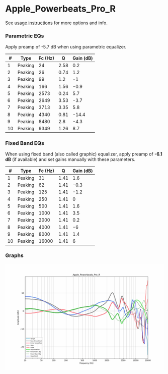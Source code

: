 # Apple_Powerbeats_Pro_R
See [usage instructions](https://github.com/jaakkopasanen/AutoEq#usage) for more options and info.

### Parametric EQs
Apply preamp of -5.7 dB when using parametric equalizer.

|   # | Type    |   Fc (Hz) |    Q |   Gain (dB) |
|-----|---------|-----------|------|-------------|
|   1 | Peaking |        24 | 2.58 |         0.2 |
|   2 | Peaking |        26 | 0.74 |         1.2 |
|   3 | Peaking |        99 | 1.2  |        -1   |
|   4 | Peaking |       166 | 1.56 |        -0.9 |
|   5 | Peaking |      2573 | 0.24 |         5.7 |
|   6 | Peaking |      2649 | 3.53 |        -3.7 |
|   7 | Peaking |      3713 | 3.35 |         5.8 |
|   8 | Peaking |      4340 | 0.81 |       -14.4 |
|   9 | Peaking |      8480 | 2.8  |        -4.3 |
|  10 | Peaking |      9349 | 1.26 |         8.7 |

### Fixed Band EQs
When using fixed band (also called graphic) equalizer, apply preamp of **-6.1 dB** (if available) and set gains manually with these parameters.

|   # | Type    |   Fc (Hz) |    Q |   Gain (dB) |
|-----|---------|-----------|------|-------------|
|   1 | Peaking |        31 | 1.41 |         1.6 |
|   2 | Peaking |        62 | 1.41 |        -0.3 |
|   3 | Peaking |       125 | 1.41 |        -1.2 |
|   4 | Peaking |       250 | 1.41 |         0   |
|   5 | Peaking |       500 | 1.41 |         1.6 |
|   6 | Peaking |      1000 | 1.41 |         3.5 |
|   7 | Peaking |      2000 | 1.41 |         0.2 |
|   8 | Peaking |      4000 | 1.41 |        -6   |
|   9 | Peaking |      8000 | 1.41 |         1.4 |
|  10 | Peaking |     16000 | 1.41 |         6   |

### Graphs
![](./Apple_Powerbeats_Pro_R.png)
